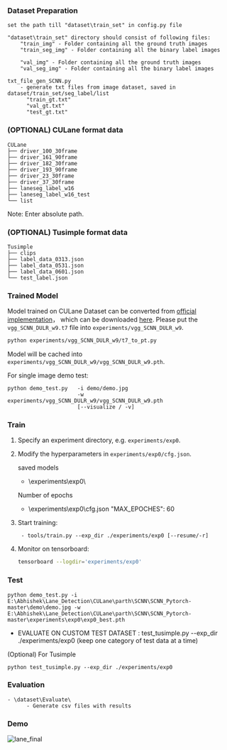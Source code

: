 ### Dataset Preparation
	set the path till "dataset\train_set" in config.py file

	"dataset\train_set" directory should consist of following files:
		"train_img" - Folder containing all the ground truth images
		"train_seg_img" - Folder containing all the binary label images

		"val_img" - Folder containing all the ground truth images
		"val_seg_img" - Folder containing all the binary label images
	
	txt_file_gen_SCNN.py
		- generate txt files from image dataset, saved in dataset/train_set/seg_label/list
		  "train_gt.txt"
		  "val_gt.txt"
		  "test_gt.txt"	

### (OPTIONAL) CULane format data 

```
CULane
├── driver_100_30frame
├── driver_161_90frame
├── driver_182_30frame
├── driver_193_90frame
├── driver_23_30frame
├── driver_37_30frame
├── laneseg_label_w16
├── laneseg_label_w16_test
└── list
```

 Note: Enter absolute path.

### (OPTIONAL) Tusimple format data 

```
Tusimple
├── clips
├── label_data_0313.json
├── label_data_0531.json
├── label_data_0601.json
└── test_label.json
```


### Trained Model 

Model trained on CULane Dataset can be converted from [official implementation](https://github.com/XingangPan/SCNN#Testing)， which can be downloaded [here](https://drive.google.com/open?id=1Wv3r3dCYNBwJdKl_WPEfrEOt-XGaROKu). Please put the `vgg_SCNN_DULR_w9.t7` file into `experiments/vgg_SCNN_DULR_w9`.

  ```bash
  python experiments/vgg_SCNN_DULR_w9/t7_to_pt.py
  ```

Model will be cached into `experiments/vgg_SCNN_DULR_w9/vgg_SCNN_DULR_w9.pth`. 


For single image demo test:

```shell
python demo_test.py   -i demo/demo.jpg 
                      -w experiments/vgg_SCNN_DULR_w9/vgg_SCNN_DULR_w9.pth 
                      [--visualize / -v]
```

### Train 

1. Specify an experiment directory, e.g. `experiments/exp0`. 

2. Modify the hyperparameters in `experiments/exp0/cfg.json`.

	saved models
	- \experiments\exp0\

	Number of epochs 
	- \experiments\exp0\cfg.json
	"MAX_EPOCHES": 60

3. Start training:

   ```shell
	- tools/train.py --exp_dir ./experiments/exp0 [--resume/-r]
   ```

4. Monitor on tensorboard:

   ```bash
   tensorboard --logdir='experiments/exp0'
   ```

### Test

  ``` shell
  python demo_test.py -i E:\Abhishek\Lane_Detection\CULane\parth\SCNN\SCNN_Pytorch-master\demo\demo.jpg -w E:\Abhishek\Lane_Detection\CULane\parth\SCNN\SCNN_Pytorch-master\experiments\exp0\exp0_best.pth
  ```

  - EVALUATE ON CUSTOM TEST DATASET :
	test_tusimple.py --exp_dir ./experiments/exp0 (keep one category of test data at a time)

  (Optional) For Tusimple 

  ```Shell
  python test_tusimple.py --exp_dir ./experiments/exp0
  ```

### Evaluation

  ``` shell
  - \dataset\Evaluate\
		- Generate csv files with results
  ```
  
### Demo
![lane_final](https://user-images.githubusercontent.com/56112545/190910553-29415c2e-218e-40fe-a40d-132df58852a5.gif)

